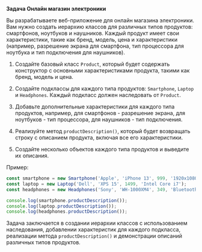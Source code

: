 **Задача Онлайн магазин электроники**

Вы разрабатываете веб-приложение для онлайн магазина электроники. Вам нужно
создать иерархию классов для различных типов продуктов: смартфонов, ноутбуков и
наушников. Каждый продукт имеет свои характеристики, такие как бренд, модель,
цена и характеристики (например, разрешение экрана для смартфона, тип процессора
для ноутбука и тип подключения для наушников).

1. Создайте базовый класс `Product`, который будет содержать конструктор с
   основными характеристиками продукта, такими как бренд, модель и цена.

2. Создайте подклассы для каждого типа продуктов: `Smartphone`, `Laptop` и
   `Headphones`. Каждый подкласс должен наследовать от `Product`.

3. Добавьте дополнительные характеристики для каждого типа продуктов, например,
   для смартфонов - разрешение экрана, для ноутбуков - тип процессора, для
   наушников - тип подключения.

4. Реализуйте метод `productDescription()`, который будет возвращать строку с
   описанием продукта, включая все его характеристики.

5. Создайте несколько объектов каждого типа продуктов и выведите их описания.

Пример:

```javascript
const smartphone = new Smartphone('Apple', 'iPhone 13', 999, '1920x1080');
const laptop = new Laptop('Dell', 'XPS 15', 1499, 'Intel Core i7');
const headphones = new Headphones('Sony', 'WH-1000XM4', 349, 'Bluetooth');

console.log(smartphone.productDescription());
console.log(laptop.productDescription());
console.log(headphones.productDescription());
```

Задача заключается в создании иерархии классов с использованием наследования,
добавлении характеристик для каждого подкласса, реализации метода
`productDescription()` и демонстрации описаний различных типов продуктов.
